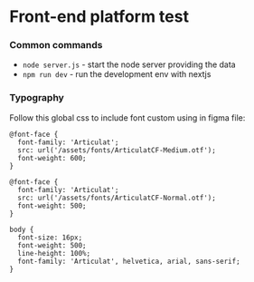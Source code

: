 # Front-end platform test

### Common commands

- `node server.js` - start the node server providing the data
- `npm run dev` - run the development env with nextjs

### Typography

Follow this global css to include font custom using in figma file:

```
@font-face {
  font-family: 'Articulat';
  src: url('/assets/fonts/ArticulatCF-Medium.otf');
  font-weight: 600;
}

@font-face {
  font-family: 'Articulat';
  src: url('/assets/fonts/ArticulatCF-Normal.otf');
  font-weight: 500;
}

body {
  font-size: 16px;
  font-weight: 500;
  line-height: 100%;
  font-family: 'Articulat', helvetica, arial, sans-serif;
}
```
